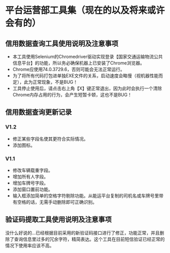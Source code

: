平台运营部工具集（现在的以及将来或许会有的）
==

## 信用数据查询工具使用说明及注意事项

* 本工具使用Selenium的Chromedriver驱动实现登录【国家交通运输物流公共信息平台】的功能，所以务必确保机器上已安装了Chrome浏览器。
* Chrome应使用74.0.3729.6，否则可能会无法正常运行。
* 为了将所有代码打包进单独EXE文件的关系，启动速度会略慢（视机器性能而定），此为正常现象，不是BUG！
* 工具停止使用后，请点击右上角【X】键正常退出，因为此时会执行一个清除Chrome内存占用的行为，会产生短暂卡顿，这也不是BUG！

## 信用数据查询更新记录

### V1.2
* 修正某些字段名使其更符合实际情况。
* 添加图标。

### V1.1
* 修改车辆载重字段。
* 增加所有人字段。
* 增加车牌号字段。
* 添加窗口置前功能。
* 输入框添加简单的空格字符剔除功能。从能运平台复制的司机名或车牌号里带有空格的话，无需手动删除即可正确识别。


## 验证码提取工具使用说明及注意事项
没什么好说的...已经根据目前采用的新验证码接口进行了修正，功能正常，并且删除了查询信息里过多的冗余字符，精简表达。这个工具在目前短信验证已经正常的情况下使用率应该不高。
